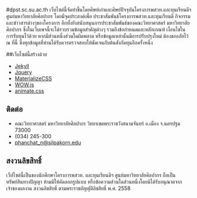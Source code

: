 #dpst.sc.su.ac.th
เว็บไซต์นี้จัดทำขึ้นโดยศิษย์เก่าและศิษย์ปัจจุบันโครงการพสวท.และทุนเรียนดีฯ ศูนย์มหาวิทยาลัยศิลปากร โดยมีจุดประสงค์เพื่อ ประชาสัมพันธ์โครงการพสวท.และทุนเรียนดี กิจกรรมและข่าวสารต่างๆของโครงการ อีกทั้งยังสนับสนุนการประชาสัมพันธ์ของคณะวิทยาศาสตร์ มหาวิทยาลัยศิลปากร
ซึ่งในเว็บเพจนี้จะได้รวบรวมข้อมูลสำคัญต่างๆ รวมถึงข้อกำหนดและหลักเกณฑ์ เงื่อนไขในการรับทุนไว้ด้วย
หากมีส่วนหนึ่งส่วนใดผิดพลาด หรือข้อมูลเหล่านั้นมีการปรับปรุงใหม่ ต้องขออภัยไว้ ณ ที่นี้ ซึ่งทุกข้อมูลที่ท่านได้รับควรตรวจสอบให้ชัดเจนกับต้นสังกัดทุนอีกครั้งหนึ่ง

##เว็บไซต์นี้สร้างด้วย
- [Jekyll](http://jekyllrb.com)
- [Jquery](http://jquery.com)
- [MaterializeCSS](http://materializecss.com)
- [WOW.js](http://mynameismatthieu.com/WOW/)
- [animate.css](https://daneden.github.io/animate.css/)

## ติดต่อ
- คณะวิทยาศาสตร์ มหาวิทยาลัยศิลปากร วิทยาเขตพระราชวังสนามจันทร์ อ.เมือง จ.นครปฐม 73000
- (034) 245-300
- phanchat_n@silpakorn.edu

## สงวนลิขสิทธิ์
เว็ปไซต์นี้เป็นของนักศึกษาโครงการพสวท. และทุนเรียนดีฯ ศูนย์มหาวิทยาลัยศิลปากร ถือเป็นทรัพย์สินทางปัญญา ห้ามมิให้คัดลอกรูปแบบ หรือข้อความส่วนใดส่วนหนึ่งโดยมิได้รับอนุณาตจากเจ้าของผลงาน สงวนลิขสิทธิ์ ตามพระราชบัญญัติลิขสิทธิ์ พ.ศ. 2558
